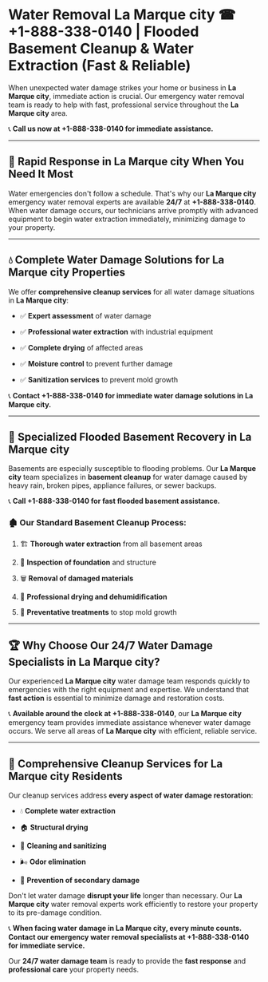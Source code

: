 # Water Removal La Marque city ☎ +1-888-338-0140 | Flooded Basement Cleanup & Water Extraction (Fast & Reliable)

When unexpected water damage strikes your home or business in **La Marque city**, immediate action is crucial. Our emergency water removal team is ready to help with fast, professional service throughout the **La Marque city** area. 

📞 **Call us now at +1-888-338-0140 for immediate assistance.**
---
## 🚀 Rapid Response in La Marque city When You Need It Most
Water emergencies don't follow a schedule. That's why our **La Marque city** emergency water removal experts are available **24/7** at **+1-888-338-0140**. When water damage occurs, our technicians arrive promptly with advanced equipment to begin water extraction immediately, minimizing damage to your property.
---
## 💧 Complete Water Damage Solutions for La Marque city Properties
We offer **comprehensive cleanup services** for all water damage situations in **La Marque city**:
- ✅ **Expert assessment** of water damage  
- ✅ **Professional water extraction** with industrial equipment  
- ✅ **Complete drying** of affected areas  
- ✅ **Moisture control** to prevent further damage  
- ✅ **Sanitization services** to prevent mold growth  
📞 **Contact +1-888-338-0140 for immediate water damage solutions in La Marque city.**
---
## 🌊 Specialized Flooded Basement Recovery in La Marque city
Basements are especially susceptible to flooding problems. Our **La Marque city** team specializes in **basement cleanup** for water damage caused by heavy rain, broken pipes, appliance failures, or sewer backups. 
📞 **Call +1-888-338-0140 for fast flooded basement assistance.**
### 🏚️ Our Standard Basement Cleanup Process:
1. 🏗️ **Thorough water extraction** from all basement areas  
2. 🔎 **Inspection of foundation** and structure  
3. 🗑️ **Removal of damaged materials**  
4. 💨 **Professional drying and dehumidification**  
5. 🚫 **Preventative treatments** to stop mold growth  
---
## 🏆 Why Choose Our 24/7 Water Damage Specialists in La Marque city?
Our experienced **La Marque city** water damage team responds quickly to emergencies with the right equipment and expertise. We understand that **fast action** is essential to minimize damage and restoration costs.
📞 **Available around the clock at +1-888-338-0140**, our **La Marque city** emergency team provides immediate assistance whenever water damage occurs. We serve all areas of **La Marque city** with efficient, reliable service.
---
## 🧹 Comprehensive Cleanup Services for La Marque city Residents
Our cleanup services address **every aspect of water damage restoration**:
- 💧 **Complete water extraction**  
- 🏠 **Structural drying**  
- 🧼 **Cleaning and sanitizing**  
- 🌬️ **Odor elimination**  
- 🚫 **Prevention of secondary damage**  
Don't let water damage **disrupt your life** longer than necessary. Our **La Marque city** water removal experts work efficiently to restore your property to its pre-damage condition.
📞 **When facing water damage in La Marque city, every minute counts. Contact our emergency water removal specialists at +1-888-338-0140 for immediate service.**
Our **24/7 water damage team** is ready to provide the **fast response** and **professional care** your property needs.
